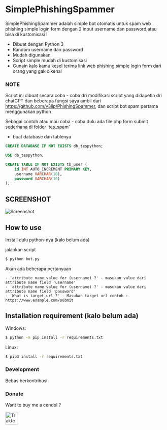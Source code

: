 # SimplePhishingSpammer

SimplePhishingSpammer adalah simple bot otomatis untuk spam web phishing simple login form dengan 2 input username dan password,atau bisa di kustomisasi !

  - Dibuat dengan Python 3
  - Random username dan password
  - Mudah digunakan
  - Script simple mudah di kustomisasi
  - Gunain kalo kamu kesel terima link web phishing simple login form dari orang yang gak dikenal
  
### NOTE

Script ini dibuat secara coba - coba dri modifikasi script yang didapetin dri chatGPT dan beberapa fungsi saya ambil dari https://github.com/v3lip/PhishingSpammer, dan script bot spam pertama menggunakan python

Sebagai contoh atau mau coba - coba dulu ada file php form submit sederhana di folder 'tes_spam'
- buat database dan tablenya

```sql
CREATE DATABASE IF NOT EXISTS db_tespython;

USE db_tespython;

CREATE TABLE IF NOT EXISTS tb_user (
    id INT AUTO_INCREMENT PRIMARY KEY,
    username VARCHAR(10),
    password VARCHAR(10)
);
```


## SCREENSHOT


![Screenshot](https://github.com/Seftirobim/SimplePhishingSpammer/assets/16395774/d1a1e619-c221-49ce-a3c7-80d0424a57a6)



## How to use

Install dulu python-nya (kalo belum ada)

jalankan script 
```sh
$ python bot.py
```
Akan ada beberapa pertanyaan

    - 'attribute name value for (username) ?' - masukan value dari attribute name field 'username'     
    - 'attribute name value for (username) ?' - masukan value dari attribute name field 'password'
    - 'What is target url ?' - Masukan target url contoh : https://www.example.com/submit
          

## Installation requirement (kalo belum ada) 

Windows:
```sh
$ python -m pip install -r requirements.txt
```

Linux:
```sh
$ pip3 install -r requirements.txt
```


### Development

Bebas berkontribusi

### Donate

Want to buy me a cendol ?

<a href="https://trakteer.id/seftirobi.m/tip" target="_blank"><img id="wse-buttons-preview" src="https://cdn.trakteer.id/images/embed/trbtn-black-4.png" height="40" style="border:0px;height:40px;" alt="Trakteer Saya"></a>
